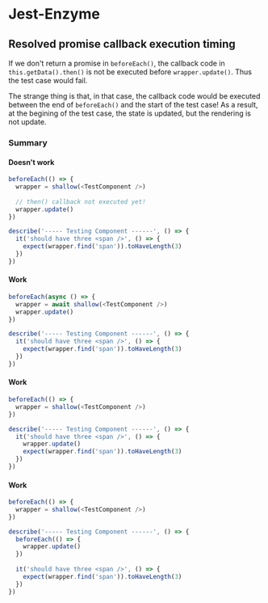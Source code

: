 # Jest-Enzyme
## Resolved promise callback execution timing

If we don't return a promise in `beforeEach()`, the callback code in `this.getData().then()` is not be executed before `wrapper.update()`.
Thus the test case would fail.

The strange thing is that, in that case, the callback code would be executed between the end of `beforeEach()` and the start of the test case!
As a result, at the begining of the test case, the state is updated, but the rendering is not update.

### Summary

#### Doesn't work
```js
beforeEach(() => {
  wrapper = shallow(<TestComponent />)
  
  // then() callback not executed yet!
  wrapper.update()
})

describe('----- Testing Component ------', () => {
  it('should have three <span />', () => {
    expect(wrapper.find('span')).toHaveLength(3)
  })
})
```

#### Work
```js
beforeEach(async () => {
  wrapper = await shallow(<TestComponent />)
  wrapper.update()
})

describe('----- Testing Component ------', () => {
  it('should have three <span />', () => {
    expect(wrapper.find('span')).toHaveLength(3)
  })
})
```

#### Work
```js
beforeEach(() => {
  wrapper = shallow(<TestComponent />)
})

describe('----- Testing Component ------', () => {
  it('should have three <span />', () => {
    wrapper.update()
    expect(wrapper.find('span')).toHaveLength(3)
  })
})
```

#### Work
```js
beforeEach(() => {
  wrapper = shallow(<TestComponent />)
})

describe('----- Testing Component ------', () => {
  beforeEach(() => {
    wrapper.update()
  })
  
  it('should have three <span />', () => {
    expect(wrapper.find('span')).toHaveLength(3)
  })
})
```
